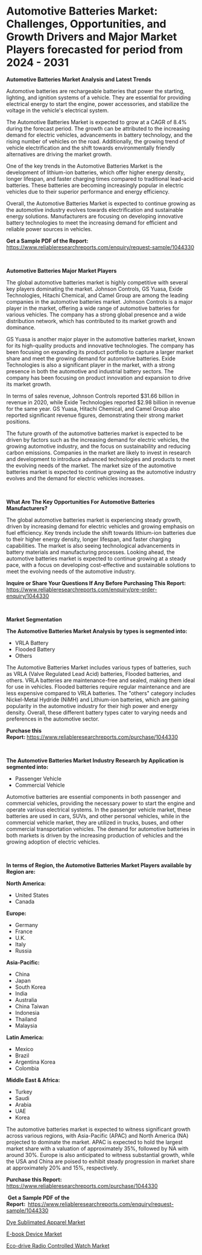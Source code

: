 <p><h1>Automotive Batteries Market: Challenges, Opportunities, and Growth Drivers and Major Market Players forecasted for period from 2024 - 2031</h1></p><p><strong>Automotive Batteries Market Analysis and Latest Trends</strong></p>
<p><p>Automotive batteries are rechargeable batteries that power the starting, lighting, and ignition systems of a vehicle. They are essential for providing electrical energy to start the engine, power accessories, and stabilize the voltage in the vehicle's electrical system.</p><p>The Automotive Batteries Market is expected to grow at a CAGR of 8.4% during the forecast period. The growth can be attributed to the increasing demand for electric vehicles, advancements in battery technology, and the rising number of vehicles on the road. Additionally, the growing trend of vehicle electrification and the shift towards environmentally friendly alternatives are driving the market growth.</p><p>One of the key trends in the Automotive Batteries Market is the development of lithium-ion batteries, which offer higher energy density, longer lifespan, and faster charging times compared to traditional lead-acid batteries. These batteries are becoming increasingly popular in electric vehicles due to their superior performance and energy efficiency.</p><p>Overall, the Automotive Batteries Market is expected to continue growing as the automotive industry evolves towards electrification and sustainable energy solutions. Manufacturers are focusing on developing innovative battery technologies to meet the increasing demand for efficient and reliable power sources in vehicles.</p></p>
<p><strong>Get a Sample PDF of the Report:&nbsp;</strong> <a href="https://www.reliableresearchreports.com/enquiry/request-sample/1044330">https://www.reliableresearchreports.com/enquiry/request-sample/1044330</a></p>
<p>&nbsp;</p>
<p><strong>Automotive Batteries Major Market Players</strong></p>
<p><p>The global automotive batteries market is highly competitive with several key players dominating the market. Johnson Controls, GS Yuasa, Exide Technologies, Hitachi Chemical, and Camel Group are among the leading companies in the automotive batteries market. Johnson Controls is a major player in the market, offering a wide range of automotive batteries for various vehicles. The company has a strong global presence and a wide distribution network, which has contributed to its market growth and dominance.</p><p>GS Yuasa is another major player in the automotive batteries market, known for its high-quality products and innovative technologies. The company has been focusing on expanding its product portfolio to capture a larger market share and meet the growing demand for automotive batteries. Exide Technologies is also a significant player in the market, with a strong presence in both the automotive and industrial battery sectors. The company has been focusing on product innovation and expansion to drive its market growth.</p><p>In terms of sales revenue, Johnson Controls reported $31.66 billion in revenue in 2020, while Exide Technologies reported $2.98 billion in revenue for the same year. GS Yuasa, Hitachi Chemical, and Camel Group also reported significant revenue figures, demonstrating their strong market positions.</p><p>The future growth of the automotive batteries market is expected to be driven by factors such as the increasing demand for electric vehicles, the growing automotive industry, and the focus on sustainability and reducing carbon emissions. Companies in the market are likely to invest in research and development to introduce advanced technologies and products to meet the evolving needs of the market. The market size of the automotive batteries market is expected to continue growing as the automotive industry evolves and the demand for electric vehicles increases.</p></p>
<p>&nbsp;</p>
<p><strong>What Are The Key Opportunities For Automotive Batteries Manufacturers?</strong></p>
<p><p>The global automotive batteries market is experiencing steady growth, driven by increasing demand for electric vehicles and growing emphasis on fuel efficiency. Key trends include the shift towards lithium-ion batteries due to their higher energy density, longer lifespan, and faster charging capabilities. The market is also seeing technological advancements in battery materials and manufacturing processes. Looking ahead, the automotive batteries market is expected to continue growing at a steady pace, with a focus on developing cost-effective and sustainable solutions to meet the evolving needs of the automotive industry.</p></p>
<p><strong>Inquire or Share Your Questions If Any Before Purchasing This Report:</strong> <a href="https://www.reliableresearchreports.com/enquiry/pre-order-enquiry/1044330">https://www.reliableresearchreports.com/enquiry/pre-order-enquiry/1044330</a></p>
<p>&nbsp;</p>
<p><strong>Market Segmentation</strong></p>
<p><strong>The Automotive Batteries Market Analysis by types is segmented into:</strong></p>
<p><ul><li>VRLA Battery</li><li>Flooded Battery</li><li>Others</li></ul></p>
<p><p>The Automotive Batteries Market includes various types of batteries, such as VRLA (Valve Regulated Lead Acid) batteries, Flooded batteries, and others. VRLA batteries are maintenance-free and sealed, making them ideal for use in vehicles. Flooded batteries require regular maintenance and are less expensive compared to VRLA batteries. The "others" category includes Nickel-Metal Hydride (NiMH) and Lithium-ion batteries, which are gaining popularity in the automotive industry for their high power and energy density. Overall, these different battery types cater to varying needs and preferences in the automotive sector.</p></p>
<p><strong>Purchase this Report:&nbsp;</strong><a href="https://www.reliableresearchreports.com/purchase/1044330">https://www.reliableresearchreports.com/purchase/1044330</a></p>
<p>&nbsp;</p>
<p><strong>The Automotive Batteries Market Industry Research by Application is segmented into:</strong></p>
<p><ul><li>Passenger Vehicle</li><li>Commercial Vehicle</li></ul></p>
<p><p>Automotive batteries are essential components in both passenger and commercial vehicles, providing the necessary power to start the engine and operate various electrical systems. In the passenger vehicle market, these batteries are used in cars, SUVs, and other personal vehicles, while in the commercial vehicle market, they are utilized in trucks, buses, and other commercial transportation vehicles. The demand for automotive batteries in both markets is driven by the increasing production of vehicles and the growing adoption of electric vehicles.</p></p>
<p>&nbsp;</p>
<p><strong>In terms of Region, the Automotive Batteries Market Players available by Region are:</strong></p>
<p>
    <p> <strong> North America: </strong>
        <ul>
            <li>United States</li>
            <li>Canada</li>
        </ul>
        </p> 
    <p> <strong> Europe: </strong>
        <ul>
            <li>Germany</li>
            <li>France</li>
            <li>U.K.</li>
            <li>Italy</li>
            <li>Russia</li>
        </ul>
        </p> 
    <p> <strong> Asia-Pacific: </strong>
        <ul>
            <li>China</li>
            <li>Japan</li>
            <li>South Korea</li>
            <li>India</li>
            <li>Australia</li>
            <li>China Taiwan</li>
            <li>Indonesia</li>
            <li>Thailand</li>
            <li>Malaysia</li>
        </ul>
        </p> 
    <p> <strong> Latin America: </strong>
        <ul>
            <li>Mexico</li>
            <li>Brazil</li>
            <li>Argentina Korea</li>
            <li>Colombia</li>
        </ul>
        </p> 
    <p> <strong> Middle East & Africa: </strong>
        <ul>
            <li>Turkey</li>
            <li>Saudi</li>
            <li>Arabia</li>
            <li>UAE</li>
            <li>Korea</li>
        </ul>
    </p>
    </p>
<p><p>The automotive batteries market is expected to witness significant growth across various regions, with Asia-Pacific (APAC) and North America (NA) projected to dominate the market. APAC is expected to hold the largest market share with a valuation of approximately 35%, followed by NA with around 30%. Europe is also anticipated to witness substantial growth, while the USA and China are poised to exhibit steady progression in market share at approximately 20% and 15%, respectively.</p></p>
<p><strong>Purchase this Report: </strong><a href="https://www.reliableresearchreports.com/purchase/1044330">https://www.reliableresearchreports.com/purchase/1044330</a></p>
<p>&nbsp;<strong>Get a Sample PDF of the Report:&nbsp;&nbsp;</strong><a href="https://www.reliableresearchreports.com/enquiry/request-sample/1044330">https://www.reliableresearchreports.com/enquiry/request-sample/1044330</a></p>
<p><strong></strong></p>
<p><p><a href="https://view.publitas.com/reportprime-1/dye-sublimated-apparel-market-research-report-unlocks-analysis-on-the-market-financial-status-market-size-and-market-revenue-upto-2030/">Dye Sublimated Apparel Market</a></p><p><a href="https://view.publitas.com/reportprime-1/decoding-the-e-book-device-market-a-deep-dive-into-the-latest-market-trends-market-segmentation-and-competitive-analysis/">E-book Device Market</a></p><p><a href="https://view.publitas.com/reportprime-1/eco-drive-radio-controlled-watch-market-research-report-unlocks-analysis-on-the-market-financial-status-market-size-and-market-revenue-upto-2030/">Eco-drive Radio Controlled Watch Market</a></p></p>